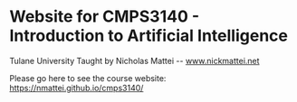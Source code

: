 # Website for CMPS3140 - Introduction to Artificial Intelligence
Tulane University
Taught by Nicholas Mattei -- www.nickmattei.net

Please go here to see the course website: https://nmattei.github.io/cmps3140/
